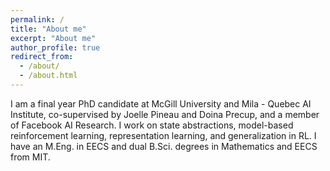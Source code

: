 ```yaml
---
permalink: /
title: "About me"
excerpt: "About me"
author_profile: true
redirect_from: 
  - /about/
  - /about.html
---
```


I am a final year PhD candidate at McGill University and Mila - Quebec AI Institute, co-supervised by Joelle Pineau and Doina Precup, and a member of Facebook AI Research. I work on state abstractions, model-based reinforcement learning, representation learning, and generalization in RL. I have an M.Eng. in EECS and dual B.Sci. degrees in Mathematics and EECS from MIT. 
